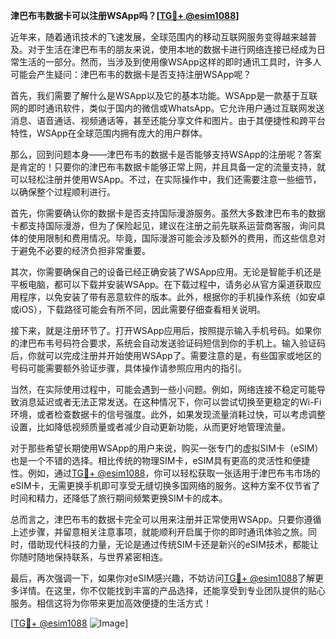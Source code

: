 **津巴布韦数据卡可以注册WSApp吗？[[TG💪+ @esim1088](https://t.me/s/esim1088)]**

近年来，随着通讯技术的飞速发展，全球范围内的移动互联网服务变得越来越普及。对于生活在津巴布韦的朋友来说，使用本地的数据卡进行网络连接已经成为日常生活的一部分。然而，当涉及到使用像WSApp这样的即时通讯工具时，许多人可能会产生疑问：津巴布韦的数据卡是否支持注册WSApp呢？

首先，我们需要了解什么是WSApp以及它的基本功能。WSApp是一款基于互联网的即时通讯软件，类似于国内的微信或WhatsApp。它允许用户通过互联网发送消息、语音通话、视频通话等，甚至还能分享文件和图片。由于其便捷性和跨平台特性，WSApp在全球范围内拥有庞大的用户群体。

那么，回到问题本身——津巴布韦的数据卡是否能够支持WSApp的注册呢？答案是肯定的！只要你的津巴布韦数据卡能够正常上网，并且具备一定的流量支持，就可以轻松注册并使用WSApp。不过，在实际操作中，我们还需要注意一些细节，以确保整个过程顺利进行。

首先，你需要确认你的数据卡是否支持国际漫游服务。虽然大多数津巴布韦的数据卡都支持国际漫游，但为了保险起见，建议在注册之前先联系运营商客服，询问具体的使用限制和费用情况。毕竟，国际漫游可能会涉及额外的费用，而这些信息对于避免不必要的经济负担非常重要。

其次，你需要确保自己的设备已经正确安装了WSApp应用。无论是智能手机还是平板电脑，都可以下载并安装WSApp。在下载过程中，请务必从官方渠道获取应用程序，以免安装了带有恶意软件的版本。此外，根据你的手机操作系统（如安卓或iOS），下载路径可能会有所不同，因此需要仔细查看相关说明。

接下来，就是注册环节了。打开WSApp应用后，按照提示输入手机号码。如果你的津巴布韦号码符合要求，系统会自动发送验证码短信到你的手机上。输入验证码后，你就可以完成注册并开始使用WSApp了。需要注意的是，有些国家或地区的号码可能需要额外验证步骤，具体操作请参照应用内的指引。

当然，在实际使用过程中，可能会遇到一些小问题。例如，网络连接不稳定可能导致消息延迟或者无法正常发送。在这种情况下，你可以尝试切换至更稳定的Wi-Fi环境，或者检查数据卡的信号强度。此外，如果发现流量消耗过快，可以考虑调整设置，比如降低视频质量或者减少自动更新功能，从而更好地管理流量。

对于那些希望长期使用WSApp的用户来说，购买一张专门的虚拟SIM卡（eSIM）也是一个不错的选择。相比传统的物理SIM卡，eSIM具有更高的灵活性和便捷性。例如，通过[TG💪+ @esim1088](https://t.me/s/esim1088)，你可以轻松获取一张适用于津巴布韦市场的eSIM卡，无需更换手机即可享受无缝切换多国网络的服务。这种方案不仅节省了时间和精力，还降低了旅行期间频繁更换SIM卡的成本。

总而言之，津巴布韦的数据卡完全可以用来注册并正常使用WSApp。只要你遵循上述步骤，并留意相关注意事项，就能顺利开启属于你的即时通讯体验之旅。同时，借助现代科技的力量，无论是通过传统SIM卡还是新兴的eSIM技术，都能让你随时随地保持联系，与世界紧密相连。

最后，再次强调一下，如果你对eSIM感兴趣，不妨访问[TG💪+ @esim1088](https://t.me/s/esim1088)了解更多详情。在这里，你不仅能找到丰富的产品选择，还能享受到专业团队提供的贴心服务。相信这将为你带来更加高效便捷的生活方式！

[[TG💪+ @esim1088](https://t.me/s/esim1088) ![Image](https://i.postimg.cc/4NQfJmqS/Snipaste-2025-05-13-00-14-12.png)]